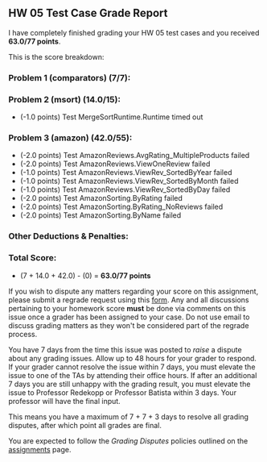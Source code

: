 ## HW 05 Test Case Grade Report

I have completely finished grading your HW 05 test cases and you received **63.0/77 points**.

This is the score breakdown:

### Problem 1 (comparators) (7/7):

### Problem 2 (msort) (14.0/15):

+ (-1.0 points) Test MergeSortRuntime.Runtime timed out

### Problem 3 (amazon) (42.0/55):

+ (-2.0 points) Test AmazonReviews.AvgRating_MultipleProducts failed
+ (-2.0 points) Test AmazonReviews.ViewOneReview failed
+ (-1.0 points) Test AmazonReviews.ViewRev_SortedByYear failed
+ (-1.0 points) Test AmazonReviews.ViewRev_SortedByMonth failed
+ (-1.0 points) Test AmazonReviews.ViewRev_SortedByDay failed
+ (-2.0 points) Test AmazonSorting.ByRating failed
+ (-2.0 points) Test AmazonSorting.ByRating_NoReviews failed
+ (-2.0 points) Test AmazonSorting.ByName failed

### Other Deductions & Penalties:

### Total Score:

+ (7 + 14.0 + 42.0) - (0) = **63.0/77 points**


If you wish to dispute any matters regarding your score on this assignment, please submit a regrade request using this [form](https://docs.google.com/forms/d/e/1FAIpQLSeOcq7ssGUgHvPR2X2dhdEarux5d9ju_9IXr5c5biksM_iW8g/viewform). Any and all discussions pertaining to your homework score **must** be done via comments on this issue once a grader has been assigned to your case.  Do not use email to discuss grading matters as they won't be considered part of the regrade process.

You have 7 days from the time this issue was posted to *raise* a dispute about any grading issues. Allow up to 48 hours for your grader to respond. If your grader cannot resolve the issue within 7 days, you must elevate the issue to one of the TAs by attending their office hours. If after an additional 7 days you are still unhappy with the grading result, you must elevate the issue to Professor Redekopp or Professor Batista within 3 days. Your professor will have the final input. 

This means you have a maximum of 7 + 7 + 3 days to resolve all grading disputes, after which point all grades are final. 

You are expected to follow the _Grading Disputes_ policies outlined on the [assignments](http://bits.usc.edu/cs104/assignments) page.

